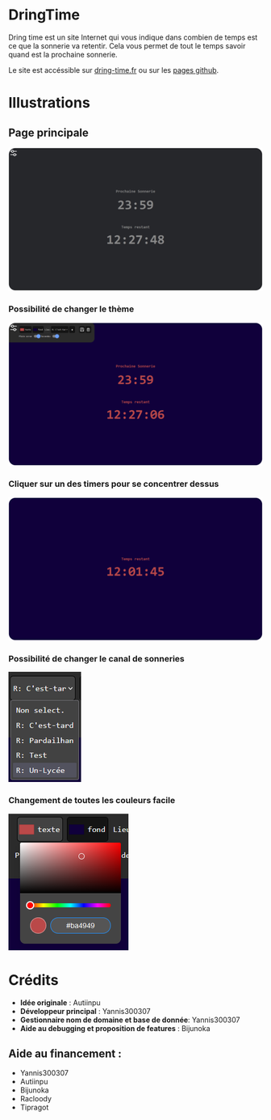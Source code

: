 # **DringTime**

Dring time est un site Internet qui vous indique dans combien de temps est ce que la sonnerie va retentir. Cela vous permet de tout le temps savoir quand est la prochaine sonnerie.

Le site est accéssible sur [dring-time.fr](https://dring-time.fr) ou sur les [pages github](https://pardasuperdev.github.io/DringTime/).

# Illustrations

## Page principale

![main-screenshot](https://github.com/PardaSuperDev/DringTime/blob/Readme/.github/repo_assets/dring-time-screenshot-1.png?raw=true)

### Possibilité de changer le thème

![other-color-screenshot](https://github.com/PardaSuperDev/DringTime/blob/Readme/.github/repo_assets/dring-time-screenshot-2.png?raw=true)

### Cliquer sur un des timers pour se concentrer dessus

![timer-focus-screenshot](https://github.com/PardaSuperDev/DringTime/blob/Readme/.github/repo_assets/dring-time-screenshot-3.png?raw=true)

### Possibilité de changer le canal de sonneries

![provider-select-screenshot](https://github.com/PardaSuperDev/DringTime/blob/Readme/.github/repo_assets/dring-time-provider-selection-screenshot.png?raw=true)

### Changement de toutes les couleurs facile

![other-color-screenshot](https://github.com/PardaSuperDev/DringTime/blob/Readme/.github/repo_assets/dring-time-color-selection-screenshot.png?raw=true)

# Crédits

- **Idée originale** : Autiinpu
- **Développeur principal** : Yannis300307
- **Gestionnaire nom de domaine et base de donnée**: Yannis300307
- **Aide au debugging et proposition de features** : Bijunoka

## Aide au financement :
- Yannis300307
- Autiinpu
- Bijunoka
- Racloody
- Tipragot

<!-- Ajouter lien vers page des crédits -->
